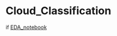 # Cloud_Classification

if [EDA_notebook](https://nbviewer.jupyter.org/github/sashank24/Cloud_Classification/blob/main/Cloud_Pattern_Prediction_EDA.ipynb)

